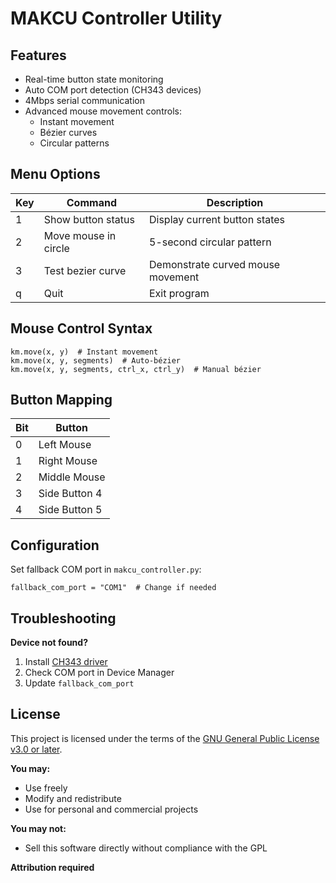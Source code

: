 # MAKCU Controller Utility

## Features
- Real-time button state monitoring
- Auto COM port detection (CH343 devices)
- 4Mbps serial communication
- Advanced mouse movement controls:
  - Instant movement
  - Bézier curves
  - Circular patterns

## Menu Options
| Key | Command                | Description                          |
|-----|------------------------|--------------------------------------|
| 1   | Show button status     | Display current button states        |
| 2   | Move mouse in circle   | 5-second circular pattern            |
| 3   | Test bezier curve      | Demonstrate curved mouse movement    |
| q   | Quit                   | Exit program                         |

## Mouse Control Syntax
```
km.move(x, y)  # Instant movement
km.move(x, y, segments)  # Auto-bézier
km.move(x, y, segments, ctrl_x, ctrl_y)  # Manual bézier
```

## Button Mapping
| Bit | Button               |
|-----|----------------------|
| 0   | Left Mouse           |
| 1   | Right Mouse          |
| 2   | Middle Mouse         |
| 3   | Side Button 4        |
| 4   | Side Button 5        |

## Configuration
Set fallback COM port in `makcu_controller.py`:
```
fallback_com_port = "COM1"  # Change if needed
```

## Troubleshooting
**Device not found?**
1. Install [CH343 driver](https://github.com/SleepyTotem/Makcu-Examples/releases/tag/Driver)
2. Check COM port in Device Manager
3. Update `fallback_com_port`


## License
This project is licensed under the terms of the [GNU General Public License v3.0 or later](https://www.gnu.org/licenses/gpl-3.0.html).

**You may:**
- Use freely  
- Modify and redistribute  
- Use for personal and commercial projects  

**You may not:**
- Sell this software directly without compliance with the GPL  

**Attribution required**
